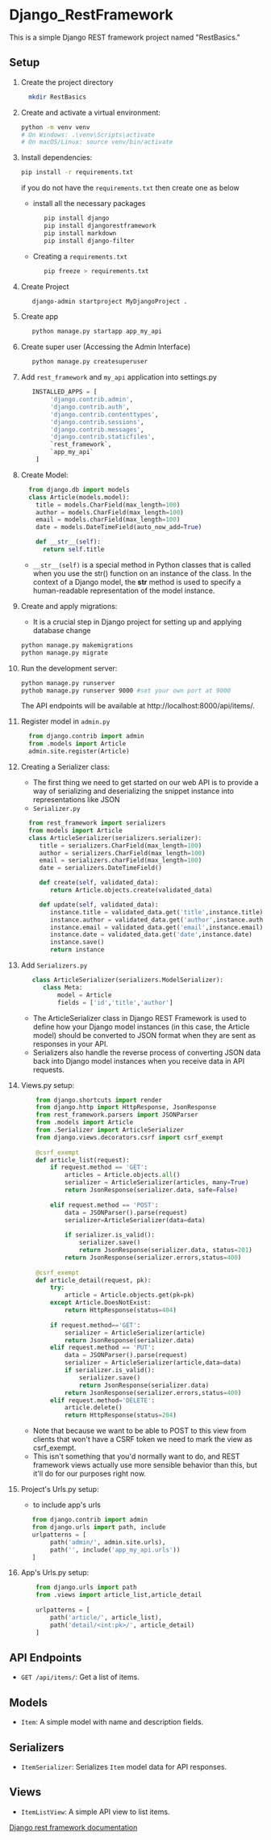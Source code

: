 # Django_RestFramework

This is a simple Django REST framework project named "RestBasics."

## Setup
1. Create the project directory
    ```bash
      mkdir RestBasics
   ```

2. Create and activate a virtual environment:

    ```bash
    python -m venv venv
    # On Windows: .\venv\Scripts\activate
    # On macOS/Linux: source venv/bin/activate
    ```

3. Install dependencies:
    ```bash
    pip install -r requirements.txt
    ```
    if you do not have the `requirements.txt` then create one as below
    - install all the necessary packages
      ```bash
         pip install django
         pip install djangorestframework
         pip install markdown
         pip install django-filter
      ```
    - Creating a `requirements.txt`
      ```bash
         pip freeze > requirements.txt
      ```
4. Create Project
   ```bash
      django-admin startproject MyDjangoProject .
   ```
   
5. Create app
    ```bash
       python manage.py startapp app_my_api
    ```
6. Create super user (Accessing the Admin Interface)
    ```bash
       python manage.py createsuperuser
    ```
7. Add `rest_framework` and `my_api` application into settings.py
    ```python
       INSTALLED_APPS = [
            'django.contrib.admin',
            'django.contrib.auth',
            'django.contrib.contenttypes',
            'django.contrib.sessions',
            'django.contrib.messages',
            'django.contrib.staticfiles',
            `rest_framework`,
            `app_my_api`
        ]
    ```
8. Create Model:
   ```python
     from django.db import models
     class Article(models.model):
       title = models.CharField(max_length=100)
       author = models.CharField(max_length=100)
       email = models.charField(max_length=100)
       date = models.DateTimeField(auto_now_add=True)

       def __str__(self):
         return self.title
   ```
   - `__str__(self)` is a special method in Python classes that is called when you use the str() function on an instance of the class. In the context of a Django model, the __str__ method is used to specify a human-readable representation of the model instance.    

    
9. Create and apply migrations:
   - It is a crucial step in Django project for setting up and applying database change
    ```bash
    python manage.py makemigrations
    python manage.py migrate
    ```

10. Run the development server:
    ```bash
    python manage.py runserver
    pythob manage.py runserver 9000 #set your own port at 9000
    ```
    The API endpoints will be available at http://localhost:8000/api/items/.

11. Register model in `admin.py`
    ```python
      from django.contrib import admin
      from .models import Article
      admin.site.register(Article)
    ```
12. Creating a Serializer class:
    - The first thing we need to get started on our web API is to provide a way of serializing and deserializing the snippet instance into representations like JSON
    - `Serializer.py`
    ```python
      from rest_framework import serializers
      from models import Article
      class ArticleSerializer(serializers.serializer):
         title = serializers.CharField(max_length=100)
         author = serializers.CharField(max_length=100)
         email = serializers.charField(max_length=100)
         date = serializers.DateTimeField()

         def create(self, validated_data):
            return Article.objects.create(validated_data)

         def update(self, validated_data):
            instance.title = validated_data.get('title',instance.title)
            instance.author = validated_data.get('author',instance.author)
            instance.email = validated_data.get('email',instance.email)
            instance.date = validated_data.get('date',instance.date)
            instance.save()
            return instance
    ```
14. Add `Serializers.py`
    ```python
       class ArticleSerializer(serializers.ModelSerializer):
          class Meta:
              model = Article
              fields = ['id','title','author']
    ```
    - The ArticleSerializer class in Django REST Framework is used to define how your Django model instances (in this case, the Article model) should be converted to JSON format when they are sent as responses in your API.
    - Serializers also handle the reverse process of converting JSON data back into Django model instances when you receive data in API requests.

15. Views.py setup:
    ```python
        from django.shortcuts import render
        from django.http import HttpResponse, JsonResponse
        from rest_framework.parsers import JSONParser
        from .models import Article
        from .Serializer import ArticleSerializer
        from django.views.decorators.csrf import csrf_exempt
        
        @csrf_exempt
        def article_list(request):
            if request.method == 'GET':
                articles = Article.objects.all()
                serializer = ArticleSerializer(articles, many=True)
                return JsonResponse(serializer.data, safe=False)
        
            elif request.method == 'POST':
                data = JSONParser().parse(request)
                serializer=ArticleSerializer(data=data)
        
                if serializer.is_valid():
                    serializer.save()
                    return JsonResponse(serializer.data, status=201)
                return JsonResponse(serializer.errors,status=400) 
            
        @csrf_exempt
        def article_detail(request, pk):
            try:
                article = Article.objects.get(pk=pk)
            except Article.DoesNotExist:
                return HttpResponse(status=404)
            
            if request.method=='GET':
                serializer = ArticleSerializer(article)
                return JsonResponse(serializer.data)
            elif request.method == 'PUT':
                data = JSONParser().parse(request)
                serializer = ArticleSerializer(article,data=data)
                if serializer.is_valid():
                    serializer.save()
                    return JsonResponse(serializer.data)
                return JsonResponse(serializer.errors,status=400)
            elif request.method='DELETE':
                article.delete()
                return HttpResponse(status=204)
    
    ```
    - Note that because we want to be able to POST to this view from clients that won't have a CSRF token we need to mark the view as csrf_exempt.
    - This isn't something that you'd normally want to do, and REST framework views actually use more sensible behavior than this, but it'll do for our purposes right now.

16. Project's Urls.py setup:
    - to include app's urls
    ```python
       from django.contrib import admin
       from django.urls import path, include
       urlpatterns = [
            path('admin/', admin.site.urls),
            path('', include('app_my_api.urls'))
       ]
    ```
17. App's Urls.py setup:
    ```python
        from django.urls import path
        from .views import article_list,article_detail
        
        urlpatterns = [
            path('article/', article_list),
            path('detail/<int:pk>/', article_detail)
        ]
    ```

## API Endpoints

- `GET /api/items/`: Get a list of items.

## Models

- `Item`: A simple model with name and description fields.

## Serializers

- `ItemSerializer`: Serializes `Item` model data for API responses.

## Views

- `ItemListView`: A simple API view to list items.

[Django rest framework documentation](https://django-rest-framework.org/tutorial/1-serialization/)

